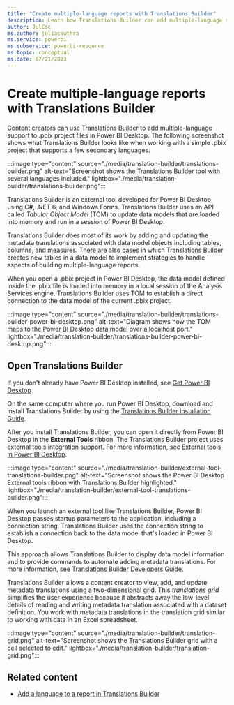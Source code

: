 ```yaml
---
title: "Create multiple-language reports with Translations Builder"
description: Learn how Translations Builder can add multiple-language support to Power BI project files. Use best practices to localize Power BI reports.
author: JulCsc   
ms.author: juliacawthra
ms.service: powerbi
ms.subservice: powerbi-resource
ms.topic: conceptual
ms.date: 07/21/2023
---
```

# Create multiple-language reports with Translations Builder

Content creators can use Translations Builder to add multiple-language support to .pbix project files in Power BI Desktop. The following screenshot shows what Translations Builder looks like when working with a simple .pbix project that supports a few secondary languages.

:::image type="content" source="./media/translation-builder/translations-builder.png" alt-text="Screenshot shows the Translations Builder tool with several languages included." lightbox="./media/translation-builder/translations-builder.png":::

Translations Builder is an external tool developed for Power BI Desktop using C#, .NET 6, and Windows Forms. Translations Builder uses an API called *Tabular Object Model* (TOM) to update data models that are loaded into memory and run in a session of Power BI Desktop.

Translations Builder does most of its work by adding and updating the metadata translations associated with data model objects including tables, columns, and measures. There are also cases in which Translations Builder creates new tables in a data model to implement strategies to handle aspects of building multiple-language reports.

When you open a .pbix project in Power BI Desktop, the data model defined inside the .pbix file is loaded into memory in a local session of the Analysis Services engine. Translations Builder uses TOM to establish a direct connection to the data model of the current .pbix project.

:::image type="content" source="./media/translation-builder/translations-builder-power-bi-desktop.png" alt-text="Diagram shows how the TOM maps to the Power BI Desktop data model over a localhost port." lightbox="./media/translation-builder/translations-builder-power-bi-desktop.png":::

## Open Translations Builder

If you don't already have Power BI Desktop installed, see [Get Power BI Desktop](../fundamentals/desktop-get-the-desktop.md).

On the same computer where you run Power BI Desktop, download and install Translations Builder by using the [Translations Builder Installation Guide](https://github.com/PowerBiDevCamp/TranslationsBuilder/blob/main/Docs/Installation%20Guide.md).

After you install Translations Builder, you can open it directly from Power BI Desktop in the **External Tools** ribbon. The Translations Builder project uses external tools integration support. For more information, see [External tools in Power BI Desktop](../transform-model/desktop-external-tools.md).

:::image type="content" source="./media/translation-builder/external-tool-translations-builder.png" alt-text="Screenshot shows the Power BI Desktop External tools ribbon with Translations Builder highlighted." lightbox="./media/translation-builder/external-tool-translations-builder.png":::

When you launch an external tool like Translations Builder, Power BI Desktop passes startup parameters to the application, including a connection string. Translations Builder uses the connection string to establish a connection back to the data model that's loaded in Power BI Desktop.

This approach allows Translations Builder to display data model information and to provide commands to automate adding metadata translations. For more information, see [Translations Builder Developers Guide](https://github.com/PowerBiDevCamp/TranslationsBuilder/blob/main/Docs/Developer%20Guide.md).

Translations Builder allows a content creator to view, add, and update metadata translations using a two-dimensional grid. This *translations grid* simplifies the user experience because it abstracts away the low-level details of reading and writing metadata translation associated with a dataset definition. You work with metadata translations in the translation grid similar to working with data in an Excel spreadsheet.

:::image type="content" source="./media/translation-builder/translation-grid.png" alt-text="Screenshot shows the Translations Builder grid with a cell selected to edit." lightbox="./media/translation-builder/translation-grid.png":::

## Related content

- [Add a language to a report in Translations Builder](translation-builder-add-language.md)
